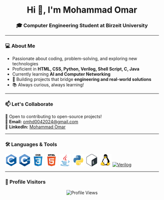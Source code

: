 <h1 align="center">Hi 👋, I'm Mohammad Omar</h1>
<h3 align="center">🎓 Computer Engineering Student at Birzeit University</h3>

---

### 💻 About Me  
- Passionate about coding, problem-solving, and exploring new technologies  
- Proficient in **HTML, CSS, Python, Verilog, Shell Script, C, Java**  
- Currently learning **AI and Computer Networking**  
- 🚀 Building projects that bridge **engineering and real-world solutions**  
- 📚 Always curious, always learning!  

---

### 📫 Let's Collaborate  
💬 Open to contributing to open-source projects!  
📧 **Email:** [omhd0042024@gmail.com](mailto:omhd0042024@gmail.com)  
🔗 **LinkedIn:** [Mohammad Omar](https://www.linkedin.com/in/mohmmad-omar-a62b0232b/)  

---

### 🛠️ Languages & Tools  
<p align="left">
  <a href="https://www.cprogramming.com/" target="_blank"><img src="https://raw.githubusercontent.com/devicons/devicon/master/icons/c/c-original.svg" alt="C" width="40" height="40"/></a>
  <a href="https://www.w3schools.com/cpp/" target="_blank"><img src="https://raw.githubusercontent.com/devicons/devicon/master/icons/cplusplus/cplusplus-original.svg" alt="C++" width="40" height="40"/></a>
  <a href="https://www.w3schools.com/css/" target="_blank"><img src="https://raw.githubusercontent.com/devicons/devicon/master/icons/css3/css3-original-wordmark.svg" alt="CSS3" width="40" height="40"/></a>
  <a href="https://www.w3.org/html/" target="_blank"><img src="https://raw.githubusercontent.com/devicons/devicon/master/icons/html5/html5-original-wordmark.svg" alt="HTML5" width="40" height="40"/></a>
  <a href="https://www.java.com" target="_blank"><img src="https://raw.githubusercontent.com/devicons/devicon/master/icons/java/java-original.svg" alt="Java" width="40" height="40"/></a>
  <a href="https://www.python.org" target="_blank"><img src="https://raw.githubusercontent.com/devicons/devicon/master/icons/python/python-original.svg" alt="Python" width="40" height="40"/></a>
  <a href="https://www.shellscript.sh/" target="_blank"><img src="https://raw.githubusercontent.com/devicons/devicon/master/icons/bash/bash-original.svg" alt="Shell Script" width="40" height="40"/></a>
  <a href="https://www.linux.org/" target="_blank"><img src="https://raw.githubusercontent.com/devicons/devicon/master/icons/linux/linux-original.svg" alt="Linux" width="40" height="40"/></a>
  <a href="https://en.wikipedia.org/wiki/Verilog" target="_blank"><img src="https://upload.wikimedia.org/wikipedia/commons/thumb/6/6f/Verilog_logo.svg/512px-Verilog_logo.svg.png" alt="Verilog" width="40" height="40"/></a>
</p>

---

### 👀 Profile Visitors  
<p align="center">
  <img src="https://komarev.com/ghpvc/?username=mohahomar&label=Profile%20Views&color=0e75b6&style=flat" alt="Profile Views" />
</p>
